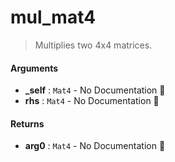 # mul\_mat4

>  Multiplies two 4x4 matrices.

#### Arguments

- **\_self** : `Mat4` \- No Documentation 🚧
- **rhs** : `Mat4` \- No Documentation 🚧

#### Returns

- **arg0** : `Mat4` \- No Documentation 🚧
